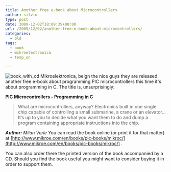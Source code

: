 ```yaml
---
title: Another free e-book about Microcontrollers
author: silviu
type: post
date: 2009-12-02T18:09:39+00:00
url: /2009/12/02/another-free-e-book-about-microcontrollers/
categories:
  - old
tags:
  - book
  - mikroelectronica
  - temp_on

---
```

![book_with_cd](/blog/images/2009/book_with_cd.gif) Mikroelektronica, beign the nice guys they are released another free e-book about programming PIC microcontrollers this time it's about programming in C. The title is, unsurprisingly:

**PIC Microcontrollers - Programming in C**

> What are microcontrollers, anyway? Electronics built in one single chip capable of controlling a small submarine, a crane or an elevator… It’s up to you to decide what you want them to do and dump a program containing appropriate instructions into the chip.

_**Author:** Milan Verle_
You can read the book online (or print it for that matter) at [http://www.mikroe.com/en/books/pic-books/mikroc/](http://www.mikroe.com/en/books/pic-books/mikroc/) .

You can also order there the printed version of the book accompanied by a CD. Should you find the book useful you might want to consider buying it in order to support them.
